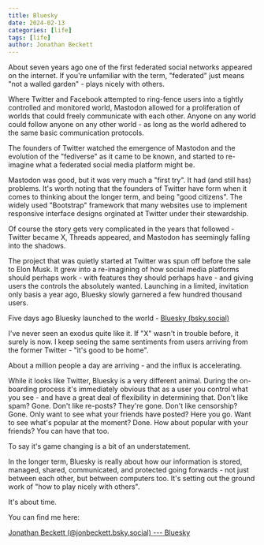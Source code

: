 ```yaml
---
title: Bluesky
date: 2024-02-13
categories: [life]
tags: [life]
author: Jonathan Beckett
---
```


About seven years ago one of the first federated social networks appeared on the internet. If you're unfamiliar with the term, "federated" just means "not a walled garden" - plays nicely with others.

Where Twitter and Facebook attempted to ring-fence users into a tightly controlled and monitored world, Mastodon allowed for a proliferation of worlds that could freely communicate with each other. Anyone on any world could follow anyone on any other world - as long as the world adhered to the same basic communication protocols.

The founders of Twitter watched the emergence of Mastodon and the evolution of the "fediverse" as it came to be known, and started to re-imagine what a federated social media platform might be.

Mastodon was good, but it was very much a "first try". It had (and still has) problems. It's worth noting that the founders of Twitter have form when it comes to thinking about the longer term, and being "good citizens". The widely used "Bootstrap" framework that many websites use to implement responsive interface designs orginated at Twitter under their stewardship.

Of course the story gets very complicated in the years that followed - Twitter became X, Threads appeared, and Mastodon has seemingly falling into the shadows.

The project that was quietly started at Twitter was spun off before the sale to Elon Musk. It grew into a re-imagining of how social media platforms should perhaps work - with features they should perhaps have - and giving users the controls the absolutely wanted. Launching in a limited, invitation only basis a year ago, Bluesky slowly garnered a few hundred thousand users.

Five days ago Bluesky launched to the world - [Bluesky (bsky.social)](https://bsky.social/about) 

I've never seen an exodus quite like it. If "X" wasn't in trouble before, it surely is now. I keep seeing the same sentiments from users arriving from the former Twitter - "it's good to be home".

About a million people a day are arriving - and the influx is accelerating.

While it looks like Twitter, Bluesky is a very different animal. During the on-boarding process it's immediately obvious that as a user you control what you see - and have a great deal of flexibility in determining that. Don't like spam? Gone. Don't like re-posts? They're gone. Don't like censorship? Gone. Only want to see what your friends have posted? Here you go. Want to see what's popular at the moment? Done. How about popular with your friends? You can have that too.

To say it's game changing is a bit of an understatement.

In the longer term, Bluesky is really about how our information is stored, managed, shared, communicated, and protected going forwards - not just between each other, but between computers too. It's setting out the ground work of "how to play nicely with others".

It's about time.

You can find me here:

[Jonathan Beckett (@jonbeckett.bsky.social) --- Bluesky](https://bsky.app/profile/jonbeckett.bsky.social) 